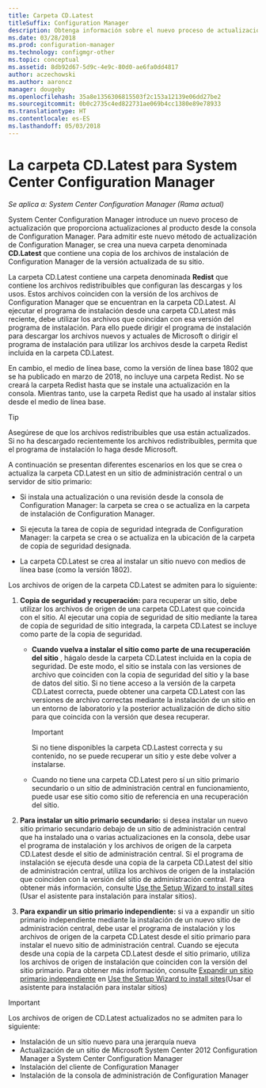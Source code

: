 ```yaml
---
title: Carpeta CD.Latest
titleSuffix: Configuration Manager
description: Obtenga información sobre el nuevo proceso de actualización que proporciona actualizaciones al producto desde la consola de Configuration Manager.
ms.date: 03/28/2018
ms.prod: configuration-manager
ms.technology: configmgr-other
ms.topic: conceptual
ms.assetid: 8db92d67-5d9c-4e9c-80d0-ae6fa0dd4817
author: aczechowski
ms.author: aaroncz
manager: dougeby
ms.openlocfilehash: 35a8e1356306815503f2c153a12139e06dd27be2
ms.sourcegitcommit: 0b0c2735c4ed822731ae069b4cc1380e89e78933
ms.translationtype: HT
ms.contentlocale: es-ES
ms.lasthandoff: 05/03/2018
---
```

# <a name="the-cdlatest-folder-for-system-center-configuration-manager"></a>La carpeta CD.Latest para System Center Configuration Manager

*Se aplica a: System Center Configuration Manager (Rama actual)*

System Center Configuration Manager introduce un nuevo proceso de actualización que proporciona actualizaciones al producto desde la consola de Configuration Manager. Para admitir este nuevo método de actualización de Configuration Manager, se crea una nueva carpeta denominada **CD.Latest** que contiene una copia de los archivos de instalación de Configuration Manager de la versión actualizada de su sitio.  

La carpeta CD.Latest contiene una carpeta denominada **Redist** que contiene los archivos redistribuibles que configuran las descargas y los usos. Estos archivos coinciden con la versión de los archivos de Configuration Manager que se encuentran en la carpeta CD.Latest. Al ejecutar el programa de instalación desde una carpeta CD.Latest más reciente, debe utilizar los archivos que coincidan con esa versión del programa de instalación. Para ello puede dirigir el programa de instalación para descargar los archivos nuevos y actuales de Microsoft o dirigir el programa de instalación para utilizar los archivos desde la carpeta Redist incluida en la carpeta CD.Latest.

En cambio, el medio de línea base, como la versión de línea base 1802 que se ha publicado en marzo de 2018, no incluye una carpeta Redist. No se creará la carpeta Redist hasta que se instale una actualización en la consola. Mientras tanto, use la carpeta Redist que ha usado al instalar sitios desde el medio de línea base.  

> [!TIP]
> Asegúrese de que los archivos redistribuibles que usa están actualizados. Si no ha descargado recientemente los archivos redistribuibles, permita que el programa de instalación lo haga desde Microsoft.   

 A continuación se presentan diferentes escenarios en los que se crea o actualiza la carpeta CD.Latest en un sitio de administración central o un servidor de sitio primario:  

-   Si instala una actualización o una revisión desde la consola de Configuration Manager: la carpeta se crea o se actualiza en la carpeta de instalación de Configuration Manager.  

-   Si ejecuta la tarea de copia de seguridad integrada de Configuration Manager: la carpeta se crea o se actualiza en la ubicación de la carpeta de copia de seguridad designada.  

-  La carpeta CD.Latest se crea al instalar un sitio nuevo con medios de línea base (como la versión 1802).

Los archivos de origen de la carpeta CD.Latest se admiten para lo siguiente:  

1.  **Copia de seguridad y recuperación:** para recuperar un sitio, debe utilizar los archivos de origen de una carpeta CD.Latest que coincida con el sitio. Al ejecutar una copia de seguridad de sitio mediante la tarea de copia de seguridad de sitio integrada, la carpeta CD.Latest se incluye como parte de la copia de seguridad.

    -   **Cuando vuelva a instalar el sitio como parte de una recuperación del sitio** , hágalo desde la carpeta CD.Latest incluida en la copia de seguridad. De este modo, el sitio se instala con las versiones de archivo que coinciden con la copia de seguridad del sitio y la base de datos del sitio.  Si no tiene acceso a la versión de la carpeta CD.Latest correcta, puede obtener una carpeta CD.Latest con las versiones de archivo correctas mediante la instalación de un sitio en un entorno de laboratorio y la posterior actualización de dicho sitio para que coincida con la versión que desea recuperar.

        > [!IMPORTANT]  
        >  Si no tiene disponibles la carpeta CD.Lastest correcta y su contenido, no se puede recuperar un sitio y este debe volver a instalarse.  

    -   Cuando no tiene una carpeta CD.Latest pero sí un sitio primario secundario o un sitio de administración central en funcionamiento, puede usar ese sitio como sitio de referencia en una recuperación del sitio.  

2.  **Para instalar un sitio primario secundario:** si desea instalar un nuevo sitio primario secundario debajo de un sitio de administración central que ha instalado una o varias actualizaciones en la consola, debe usar el programa de instalación y los archivos de origen de la carpeta CD.Latest desde el sitio de administración central. Si el programa de instalación se ejecuta desde una copia de la carpeta CD.Latest del sitio de administración central, utiliza los archivos de origen de la instalación que coinciden con la versión del sitio de administración central. Para obtener más información, consulte [Use the Setup Wizard to install sites](../../../core/servers/deploy/install/use-the-setup-wizard-to-install-sites.md) (Usar el asistente para instalación para instalar sitios).  

3.  **Para expandir un sitio primario independiente:** si va a expandir un sitio primario independiente mediante la instalación de un nuevo sitio de administración central, debe usar el programa de instalación y los archivos de origen de la carpeta CD.Latest desde el sitio primario para instalar el nuevo sitio de administración central. Cuando se ejecuta desde una copia de la carpeta CD.Latest desde el sitio primario, utiliza los archivos de origen de instalación que coinciden con la versión del sitio primario. Para obtener más información, consulte [Expandir un sitio primario independiente](../../../core/servers/deploy/install/use-the-setup-wizard-to-install-sites.md#bkmk_expand) en [Use the Setup Wizard to install sites](../../../core/servers/deploy/install/use-the-setup-wizard-to-install-sites.md)(Usar el asistente para instalación para instalar sitios)

> [!IMPORTANT]  
>  Los archivos de origen de CD.Latest actualizados no se admiten para lo siguiente:  
>   
>  -   Instalación de un sitio nuevo para una jerarquía nueva  
>  -   Actualización de un sitio de Microsoft System Center 2012 Configuration Manager a System Center Configuration Manager
>  -   Instalación del cliente de Configuration Manager
>  -   Instalación de la consola de administración de Configuration Manager

